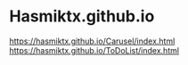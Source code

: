 # Hasmiktx.github.io
https://hasmiktx.github.io/Carusel/index.html <br>
https://hasmiktx.github.io/ToDoList/index.html
